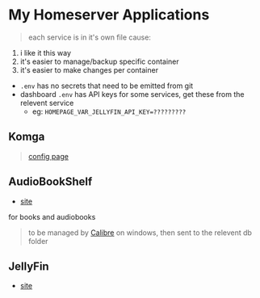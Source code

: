 # My Homeserver Applications 

> each service is in it's own file cause:
1. i like it this way
2. it's easier to manage/backup specific container
3. it's easier to make changes per container

- `.env` has no secrets that need to be emitted from git
- dashboard `.env` has API keys for some services, get these from the relevent service
  - eg: `HOMEPAGE_VAR_JELLYFIN_API_KEY=?????????`


## Komga
> [config page](https://komga.org/docs/installation/configuration/)


## AudioBookShelf

- [site](https://www.audiobookshelf.org/docs/#env-configuration)

for books and audiobooks

> to be managed by [Calibre](https://calibre-ebook.com/) on windows, then sent to the relevent db folder

## JellyFin

- [site](https://jellyfin.org/)